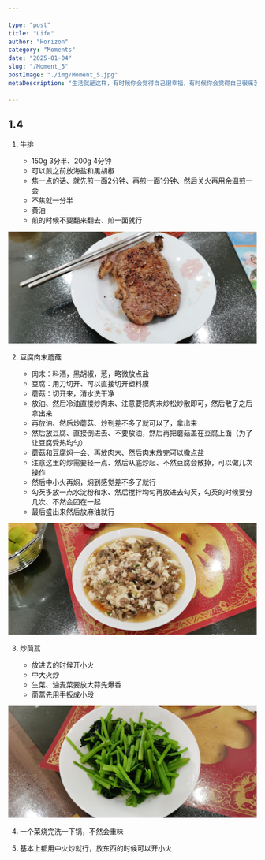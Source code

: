 ```yaml
---

type: "post"
title: "Life"
author: "Horizon"
category: "Moments"
date: "2025-01-04"
slug: "/Moment_5"
postImage: "./img/Moment_5.jpg"
metaDescription: "生活就是这样，有时候你会觉得自己很幸福，有时候你会觉得自己很痛苦。"

---
```


## 1.4

1. 牛排

    - 150g 3分半、200g 4分钟
    - 可以煎之前放海盐和黑胡椒
    - 焦一点的话、就先煎一面2分钟、再煎一面1分钟、然后关火再用余温煎一会
    - 不焦就一分半
    - 黄油
    - 煎的时候不要翻来翻去、煎一面就行

![1](./img/Moment_5_3.jpg)

2. 豆腐肉末蘑菇

    - 肉末：料酒，黑胡椒，葱，略微放点盐
    - 豆腐：用刀切开、可以直接切开塑料膜
    - 蘑菇：切开来，清水洗干净
    - 放油、然后冷油直接炒肉末、注意要把肉末炒松炒散即可，然后散了之后拿出来
    - 再放油、然后炒蘑菇、炒到差不多了就可以了，拿出来
    - 然后放豆腐、直接倒进去、不要放油，然后再把蘑菇盖在豆腐上面（为了让豆腐受热均匀）
    - 蘑菇和豆腐焖一会、再放肉末、然后肉末放完可以撒点盐
    - 注意这里的炒需要轻一点、然后从底炒起、不然豆腐会散掉，可以做几次操作
    - 然后中小火再焖，焖到感觉差不多了就行
    - 勾芡多放一点水淀粉和水、然后搅拌均匀再放进去勾芡，勾芡的时候要分几次、不然会团在一起
    - 最后盛出来然后放麻油就行

![2](./img/Moment_5_1.jpg)

3. 炒茼蒿

    - 放进去的时候开小火
    - 中大火炒
    - 生菜、油麦菜要放大蒜先爆香
    - 茼蒿先用手扳成小段

![3](./img/Moment_5_2.jpg)

4. 一个菜烧完洗一下锅，不然会重味

5. 基本上都用中火炒就行，放东西的时候可以开小火